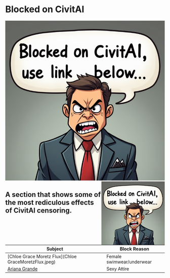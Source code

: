 # Blocked on CivitAI

![Blocked](ComfyUI_2.png)
<img align="right" width="200" src="ComfyUI_2.png">

## A section that shows some of the most rediculous effects of CivitAI censoring.

| Subject | Block Reason |
| ------- | ------------ |
| [Chloe Grace Moretz Flux](Chloe GraceMoretzFlux.jpeg) | Female swimwear/underwear |
| [Ariana Grande](arianagrande.jpeg) | Sexy Attire|

